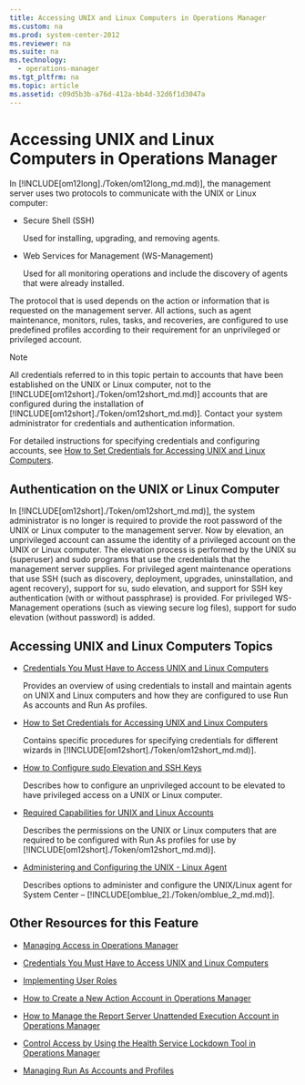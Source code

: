 ```yaml
---
title: Accessing UNIX and Linux Computers in Operations Manager
ms.custom: na
ms.prod: system-center-2012
ms.reviewer: na
ms.suite: na
ms.technology: 
  - operations-manager
ms.tgt_pltfrm: na
ms.topic: article
ms.assetid: c09d5b3b-a76d-412a-bb4d-32d6f1d3047a
---
```

# Accessing UNIX and Linux Computers in Operations Manager
In [!INCLUDE[om12long]./Token/om12long_md.md)], the management server uses two protocols to communicate with the UNIX or Linux computer:

-   Secure Shell \(SSH\)

    Used for installing, upgrading, and removing agents.

-   Web Services for Management \(WS\-Management\)

    Used for all monitoring operations and include the discovery of agents that were already installed.

The protocol that is used depends on the action or information that is requested on the management server. All actions, such as agent maintenance, monitors, rules, tasks, and recoveries, are configured to use predefined profiles according to their requirement for an unprivileged or privileged account.

> [!NOTE]
> All credentials referred to in this topic pertain to accounts that have been established on the UNIX or Linux computer, not to the [!INCLUDE[om12short]./Token/om12short_md.md)] accounts that are configured during the installation of [!INCLUDE[om12short]./Token/om12short_md.md)]. Contact your system administrator for credentials and authentication information.

For detailed instructions for specifying credentials and configuring accounts, see [How to Set Credentials for Accessing UNIX and Linux Computers](./How-to-Set-Credentials-for-Accessing-UNIX-and-Linux-Computers.md).

## Authentication on the UNIX or Linux Computer
In [!INCLUDE[om12short]./Token/om12short_md.md)], the system administrator is no longer is required to provide the root password of the UNIX or Linux computer to the management server. Now by elevation, an unprivileged account can assume the identity of a privileged account on the UNIX or Linux computer. The elevation process is performed by the UNIX su \(superuser\) and sudo programs that use the credentials that the management server supplies. For privileged agent maintenance operations that use SSH \(such as discovery, deployment, upgrades, uninstallation, and agent recovery\), support for su, sudo elevation, and support for SSH key authentication \(with or without passphrase\) is provided. For privileged WS\-Management operations \(such as viewing secure log files\), support for sudo elevation \(without password\) is added.

## Accessing UNIX and Linux Computers Topics

-   [Credentials You Must Have to Access UNIX and Linux Computers](./Credentials-You-Must-Have-to-Access-UNIX-and-Linux-Computers.md)

    Provides an overview of using credentials to install and maintain agents on UNIX and Linux computers and how they are configured to use Run As accounts and Run As profiles.

-   [How to Set Credentials for Accessing UNIX and Linux Computers](./How-to-Set-Credentials-for-Accessing-UNIX-and-Linux-Computers.md)

    Contains specific procedures for specifying credentials for different wizards in [!INCLUDE[om12short]./Token/om12short_md.md)].

-   [How to Configure sudo Elevation and SSH Keys](./How-to-Configure-sudo-Elevation-and-SSH-Keys.md)

    Describes how to configure an unprivileged account to be elevated to have privileged access on a UNIX or Linux computer.

-   [Required Capabilities for UNIX and Linux Accounts](./Required-Capabilities-for-UNIX-and-Linux-Accounts.md)

    Describes the permissions on the UNIX or Linux computers that are required to be configured with Run As profiles for use by [!INCLUDE[om12short]./Token/om12short_md.md)].

-   [Administering and Configuring the UNIX - Linux Agent](./Administering-and-Configuring-the-UNIX---Linux-Agent.md)

    Describes options to administer and configure the UNIX\/Linux agent for System Center – [!INCLUDE[omblue_2]./Token/omblue_2_md.md)].

## Other Resources for this Feature

-   [Managing Access in Operations Manager](./Managing-Access-in-Operations-Manager.md)

-   [Credentials You Must Have to Access UNIX and Linux Computers](./Credentials-You-Must-Have-to-Access-UNIX-and-Linux-Computers.md)

-   [Implementing User Roles](./Implementing-User-Roles.md)

-   [How to Create a New Action Account in Operations Manager](./How-to-Create-a-New-Action-Account-in-Operations-Manager.md)

-   [How to Manage the Report Server Unattended Execution Account in Operations Manager](./How-to-Manage-the-Report-Server-Unattended-Execution-Account-in-Operations-Manager.md)

-   [Control Access by Using the Health Service Lockdown Tool in Operations Manager](./Control-Access-by-Using-the-Health-Service-Lockdown-Tool-in-Operations-Manager.md)

-   [Managing Run As Accounts and Profiles](./Managing-Run-As-Accounts-and-Profiles.md)



